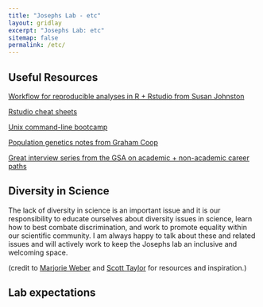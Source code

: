 ```yaml
---
title: "Josephs Lab - etc"
layout: gridlay
excerpt: "Josephs Lab: etc"
sitemap: false
permalink: /etc/
---
```


## Useful Resources
[Workflow for reproducible analyses in R + Rstudio from Susan Johnston](https://sejohnston.com/2015/05/12/an-introduction-to-reproducible-research-in-r-and-r-studio/)

[Rstudio cheat sheets](https://www.rstudio.com/resources/cheatsheets/?utm_content=buffer743c2&utm_medium=social&utm_source=twitter.com&utm_campaign=buffer)

[Unix command-line bootcamp](http://rik.smith-unna.com/command_line_bootcamp/?id=y3shhd1a5n)

[Population genetics notes from Graham Coop](http://cooplab.github.io/popgen-notes/)

[Great interview series from the GSA on academic + non-academic career paths](http://genestogenomes.org/author/ecsleaders/)
## Diversity in Science
The lack of diversity in science is an important issue and it is our responsibility to educate ourselves about diversity issues in science, learn how to best combate discrimination, and work to promote equality within our scientific community. I am always happy to talk about these and related issues and will actively work to keep the Josephs lab an inclusive and welcoming space.

(credit to [Marjorie Weber](http://www.theweberlab.com/diversity-in-stem.html) and [Scott Taylor](https://www.colorado.edu/lab/taylor/diversity-stem) for resources and inspiration.)

## Lab expectations








